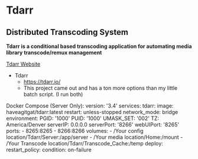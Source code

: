# Tdarr
## Distributed Transcoding System
**Tdarr is a conditional based transcoding application for automating media library transcode/remux management**


[Tdarr Website](https://tdarr.io/)

- Tdarr
	- https://tdarr.io/
	- This project came out and has a ton more options than my little batch script. (I run both)

Docker Compose (Server Only):
version: '3.4'
services:
  tdarr:
    image: haveagitgat/tdarr:latest
    restart: unless-stopped
    network_mode: bridge
    environment:
      PGID: '1000'
      PUID: '1000'
      UMASK_SET: '002'
      TZ: America/Denver
      serverIP: 0.0.0.0
      serverPort: '8266'
      webUIPort: '8265'
    ports:
     - 8265:8265
     - 8266:8266
    volumes:
     - /Your config location/Tdarr/Server:/app/server
     - /Your media location/Home:/mount
     - /Your Transcode location/Tdarr/Transcode_Cache:/temp
    deploy:
      restart_policy:
        condition: on-failure
